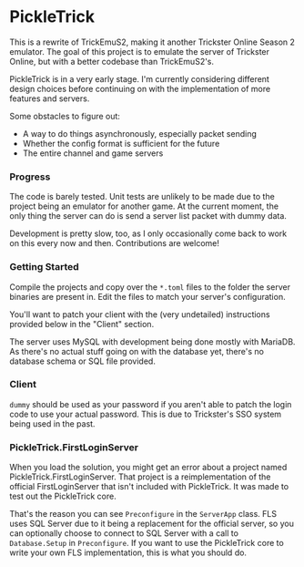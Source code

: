 # PickleTrick

This is a rewrite of TrickEmuS2, making it another Trickster Online Season 2 emulator. The goal of this project is to emulate the server of Trickster Online, but with a better codebase than TrickEmuS2's.

PickleTrick is in a very early stage. I'm currently considering different design choices before continuing on with the implementation of more features and servers.

Some obstacles to figure out:

* A way to do things asynchronously, especially packet sending
* Whether the config format is sufficient for the future
* The entire channel and game servers

### Progress

The code is barely tested. Unit tests are unlikely to be made due to the project being an emulator for another game. At the current moment, the only thing the server can do is send a server list packet with dummy data.

Development is pretty slow, too, as I only occasionally come back to work on this every now and then. Contributions are welcome!

### Getting Started

Compile the projects and copy over the `*.toml` files to the folder the server binaries are present in. Edit the files to match your server's configuration.

You'll want to patch your client with the (very undetailed) instructions provided below in the "Client" section.

The server uses MySQL with development being done mostly with MariaDB. As there's no actual stuff going on with the database yet, there's no database schema or SQL file provided.

### Client

`dummy` should be used as your password if you aren't able to patch the login code to use your actual password. This is due to Trickster's SSO system being used in the past.

### PickleTrick.FirstLoginServer

When you load the solution, you might get an error about a project named PickleTrick.FirstLoginServer. That project is a reimplementation of the official FirstLoginServer that isn't included with PickleTrick. It was made to test out the PickleTrick core.

That's the reason you can see `Preconfigure` in the `ServerApp` class. FLS uses SQL Server due to it being a replacement for the official server, so you can optionally choose to connect to SQL Server with a call to `Database.Setup` in `Preconfigure`. If you want to use the PickleTrick core to write your own FLS implementation, this is what you should do.
